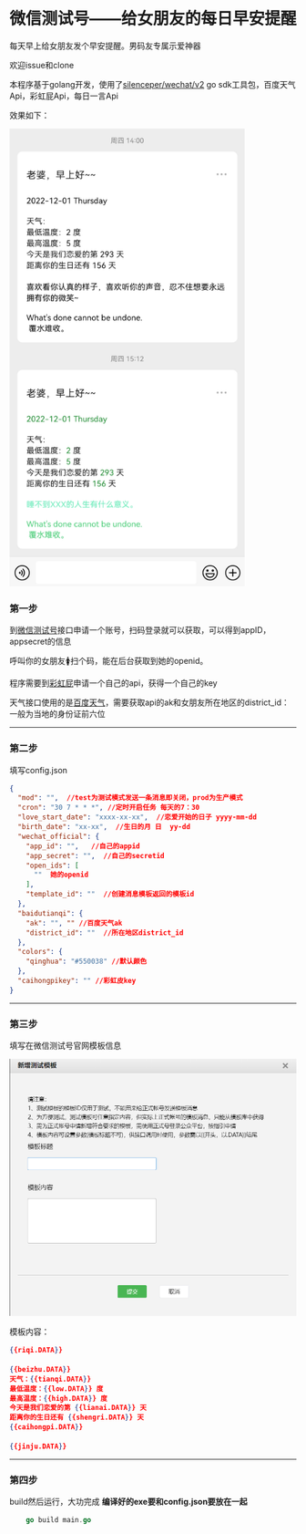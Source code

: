 # 微信测试号——给女朋友的每日早安提醒
每天早上给女朋友发个早安提醒。男码友专属示爱神器

欢迎issue和clone

本程序基于golang开发，使用了[silenceper/wechat/v2](https://github.com/silenceper/wechat) go sdk工具包，百度天气Api，彩虹屁Api，每日一言Api

效果如下：

![image-20221203184324368](readmefiles/1670064199037.png)

### 第一步

到[微信测试号](https://mp.weixin.qq.com/debug/cgi-bin/sandbox?t=sandbox/login)接口申请一个账号，扫码登录就可以获取，可以得到appID，appsecret的信息



呼叫你的女朋友🚺扫个码，能在后台获取到她的openid。

程序需要到[彩虹屁](https://www.tianapi.com/apiview/181)申请一个自己的api，获得一个自己的key

天气接口使用的是[百度天气](https://lbsyun.baidu.com/index.php?title=webapi/weather)，需要获取api的ak和女朋友所在地区的district_id：一般为当地的身份证前六位

------



### 第二步

填写config.json 

```json
{
  "mod": "",  //test为测试模式发送一条消息即关闭，prod为生产模式
  "cron": "30 7 * * *", //定时开启任务 每天的7：30
  "love_start_date": "xxxx-xx-xx",  //恋爱开始的日子 yyyy-mm-dd
  "birth_date": "xx-xx",  //生日的月 日  yy-dd
  "wechat_official": {
    "app_id": "",   //自己的appid
    "app_secret": "",  //自己的secretid
    "open_ids": [
      ""  她的openid
    ],
    "template_id": ""  //创建消息模板返回的模板id
  },
  "baidutianqi": {
    "ak": "", "" //百度天气ak
    "district_id": ""  //所在地区district_id
  },
  "colors": {
    "qinghua": "#550038" //默认颜色
  },
  "caihongpikey": "" //彩虹皮key
}
```

------



### 第三步

填写在微信测试号官网模板信息

![image-20221203203142390](readmefiles\1670070683032.png)

模板内容：

```json
{{riqi.DATA}}  

{{beizhu.DATA}}
天气：{{tianqi.DATA}}
最低温度：{{low.DATA}} 度
最高温度：{{high.DATA}} 度
今天是我们恋爱的第 {{lianai.DATA}} 天
距离你的生日还有 {{shengri.DATA}} 天
{{caihongpi.DATA}} 

{{jinju.DATA}}
```

------



### 第四步

build然后运行，大功完成   **编译好的exe要和config.json要放在一起**

```go
    go build main.go
```

